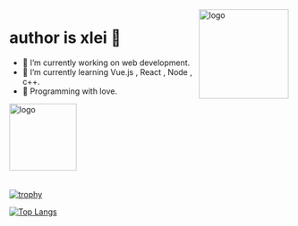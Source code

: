 <img src="https://github-readme-stats.vercel.app/api?username=xlei1123&show_icons=true" alt="logo" height="160" align="right" style="margin: 5px; margin-bottom: 20px;" />

# author is xlei 👋

- 📖 I’m currently working on web development.
- 🌈 I’m currently learning Vue.js , React , Node , c++.
- 🌸 Programming with love.

<img src="https://github-profile-trophy.vercel.app/?username=xlei1123&theme=flat" alt="logo" height="120" align="center" style="margin: auto; margin-bottom: 20px;" />

[![trophy](https://github-profile-trophy.vercel.app/?username=xlei1123)](https://github.com/ryo-ma/github-profile-trophy)

[![Top Langs](https://github-readme-stats.vercel.app/api/top-langs/?username=xlei1123&layout=compact)](https://github.com/xlei1123/github-readme-stats)



